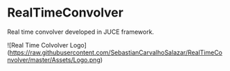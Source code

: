 # RealTimeConvolver
Real time convolver developed in JUCE framework.

![Real Time Colvolver Logo]
(https://raw.githubusercontent.com/SebastianCarvalhoSalazar/RealTimeConvolver/master/Assets/Logo.png)
